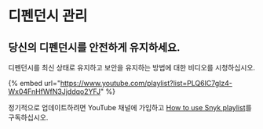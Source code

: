 # 디펜던시 관리

## 당신의 디펜던시를 안전하게 유지하세요.

&#x20;디펜던시를 최신 상태로 유지하고 보안을 유지하는 방법에 대한 비디오를 시청하십시오.&#x20;

{% embed url="https://www.youtube.com/playlist?list=PLQ6IC7glz4-Wx04FnHfWfN3Jjddqo2YFJ" %}

정기적으로 업데이트하려면 YouTube 채널에 가입하고 [How to use Snyk playlist](https://www.youtube.com/playlist?list=PLQ6IC7glz4-Wx04FnHfWfN3Jjddqo2YFJ)를 구독하십시오.
